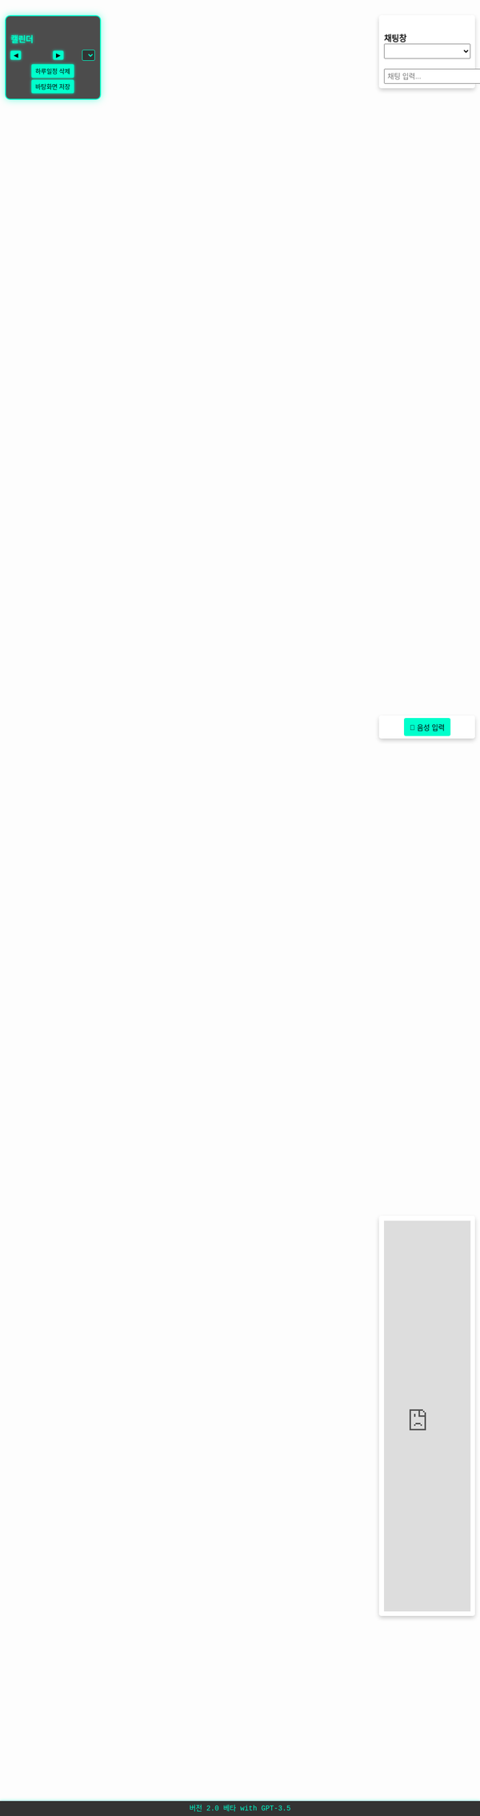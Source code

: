 
<!DOCTYPE html>
<html lang="ko">
<head>
  <meta charset="UTF-8" />
  <meta name="viewport" content="width=device-width, initial-scale=1.0"/>
  <title>3D 캐릭터 HUD, 캘린더, 음성 채팅 & 말풍선 with GPT-3.5</title>
  <style>
    * { margin: 0; padding: 0; box-sizing: border-box; }
    html, body { height: 100%; font-family: 'Courier New', monospace; overflow: hidden; }
    #right-hud { position: fixed; top: 10%; right: 1%; width: 20%; padding: 1%; background: rgba(255,255,255,0.8); border-radius: 5px; box-shadow: 0 4px 8px rgba(0,0,0,0.2); z-index: 20; }
    #region-select { width: 100%; padding: 5px; font-size: 14px; margin-bottom: 10px; }
    #chat-log { display: none; height: 100px; overflow-y: scroll; border: 1px solid #ccc; padding: 5px; margin-top: 10px; border-radius: 3px; background: #fff; }
    #chat-input-area { display: flex; margin-top: 10px; }
    #chat-input { flex: 1; padding: 5px; font-size: 14px; }
    #hud-6 { position: fixed; top: 45%; right: 1%; width: 20%; padding: 5px; background: rgba(255,255,255,0.95); border-radius: 5px; box-shadow: 0 4px 8px rgba(0,0,0,0.2); z-index: 25; text-align: center; }
    #hud-6 button { padding: 8px 12px; font-size: 14px; border: none; border-radius: 4px; background: #00ffcc; color: #000; cursor: pointer; transition: background 0.3s; }
    #hud-6 button:hover { background: #00cc99; }
    #left-hud { position: fixed; top: 10%; left: 1%; width: 20%; padding: 1%; background: rgba(0, 0, 0, 0.7); border: 2px solid #00ffcc; border-radius: 10px; box-shadow: 0 0 15px rgba(0,255,204,0.5); z-index: 20; max-height: 80vh; overflow-y: auto; color: #00ffcc; }
    #left-hud h3 { margin-bottom: 5px; text-shadow: 0 0 5px #00ffcc; }
    #calendar-container { margin-top: 10px; }
    #calendar-header { display: flex; align-items: center; justify-content: space-between; margin-bottom: 5px; }
    #calendar-header button { padding: 2px 6px; font-size: 12px; cursor: pointer; background: #00ffcc; color: #000; border: none; border-radius: 3px; box-shadow: 0 0 5px #00ffcc; transition: all 0.3s; }
    #calendar-header button:hover { background: #00cc99; box-shadow: 0 0 10px #00ffcc; }
    #month-year-label { font-weight: bold; font-size: 14px; text-shadow: 0 0 5px #00ffcc; }
    #year-select { font-size: 12px; padding: 2px; margin-left: 5px; background: #333; color: #00ffcc; border: 1px solid #00ffcc; border-radius: 3px; }
    #calendar-actions { margin-top: 5px; text-align: center; }
    #calendar-actions button { margin: 2px; padding: 5px 8px; font-size: 12px; cursor: pointer; background: #00ffcc; color: #000; border: none; border-radius: 3px; box-shadow: 0 0 5px #00ffcc; transition: all 0.3s; }
    #calendar-actions button:hover { background: #00cc99; box-shadow: 0 0 10px #00ffcc; }
    #calendar-grid { display: grid; grid-template-columns: repeat(7, 1fr); gap: 2px; }
    #calendar-grid div { background: rgba(255,255,255,0.1); border: 1px solid #00ffcc; border-radius: 4px; min-height: 25px; font-size: 10px; padding: 2px; position: relative; cursor: pointer; transition: all 0.3s; }
    #calendar-grid div:hover { background: rgba(0,255,204,0.3); box-shadow: 0 0 5px #00ffcc; }
    .day-number { position: absolute; top: 2px; left: 2px; font-weight: bold; font-size: 10px; color: #00ffcc; text-shadow: 0 0 3px #00ffcc; }
    .event { margin-top: 14px; font-size: 8px; color: #00ffcc; overflow: hidden; text-overflow: ellipsis; white-space: nowrap; text-shadow: 0 0 3px #00ffcc; }
    #hud-7 { position: fixed; bottom: 0; left: 0; width: 100%; height: 30px; background: rgba(0, 0, 0, 0.8); color: #00ffcc; text-align: center; line-height: 30px; font-size: 14px; z-index: 50; box-shadow: 0 -2px 5px rgba(0,255,204,0.3); }
    #canvas { position: fixed; top: 0; left: 0; width: 100%; height: 100%; z-index: 1; display: block; }
    #speech-bubble { position: fixed; background: white; padding: 5px 10px; border-radius: 10px; font-size: 12px; display: none; z-index: 30; white-space: pre-line; pointer-events: none; box-shadow: 0 2px 5px rgba(0,0,0,0.2); }
    #hud-3 { position: fixed; top: 70%; right: 1%; width: 20%; height: 20%; padding: 1%; background: rgba(255,255,255,0.9); border-radius: 5px; box-shadow: 0 4px 8px rgba(0,0,0,0.2); z-index: 20; overflow: hidden; }
    @media (max-width: 480px) { #right-hud, #left-hud, #hud-3, #hud-6 { width: 90%; left: 5%; right: 5%; top: 5%; } }
  </style>
  <script src="https://cdnjs.cloudflare.com/ajax/libs/three.js/r134/three.min.js"></script>
</head>
<body>
  <div id="right-hud">
    <h3>채팅창</h3>
    <select id="region-select" onchange="changeRegion(this.value)">
      <option value="" disabled>지역 선택</option>
    </select>
    <div id="chat-log"></div>
    <div id="chat-input-area">
      <input type="text" id="chat-input" placeholder="채팅 입력..." />
    </div>
  </div>
  <div id="hud-6">
    <button onclick="startSpeechRecognition()">🎤 음성 입력</button>
  </div>
  <div id="hud-3">
    <iframe id="map-iframe" src="https://www.google.com/maps?q=Seoul&output=embed" frameborder="0" style="width:100%; height:100%; border:0;" allowfullscreen></iframe>
  </div>
  <div id="left-hud">
    <h3>캘린더</h3>
    <div id="calendar-container">
      <div id="calendar-header">
        <button id="prev-month">◀</button>
        <span id="month-year-label"></span>
        <button id="next-month">▶</button>
        <select id="year-select"></select>
      </div>
      <div id="calendar-actions">
        <button id="delete-day-event">하루일정 삭제</button>
        <button id="save-calendar">바탕화면 저장</button>
      </div>
      <div id="calendar-grid"></div>
    </div>
  </div>
  <div id="speech-bubble"></div>
  <div id="hud-7">버전 2.0 베타 with GPT-3.5</div>
  <canvas id="canvas"></canvas>

  <script>
    const KEYWORDS = {
      greetings: ["안녕", "안녕하세요", "안녕 하세", "안녕하시오", "안녕한갑네"],
      sleep: ["잘자", "좋은꿈", "좋은 꿈", "잘자요", "잘자시게", "잘자리요", "잘자라니께"],
      youtube: ["유튜브", "유트브", "유튜브알려줘", "유튭", "유튜브랑", "유튜브나와줘"],
      twitter: ["트위터", "트위터 보여주게", "트위터 틔위터검색", "트위터보여", "트위터보여줘봐"],
      naver: ["네이버", "네이버 보여줘", "네이버 보여주게", "네이버 검색"],
      weather: ["날씨알려줘", "날씨알려주게", "날씨좀알려줘", "날씨 알려줘", "날씨 좀 알려줘", "날씨 어때", "날씨 맑아"],
      calendar: ["일정 알려줘"],
      time: ["시간 알려줘"],
      map: ["지도 보여줘", "교통정보"],
      delete: ["하루일정 삭제", "하루일과 삭제해줘", "하루일과", "하루일저", "하루 일관"],
      instagram: ["인스타", "인스타 보여줘", "인스타 나오게", "인스타 검색", "인스타그램"]
    };

    let blockUntil = 0;
    let currentCity = "서울";
    let currentWeather = "";
    const weatherKey = "2caa7fa4a66f2f8d150f1da93d306261";
    const regionMap = {
      "서울": "Seoul", "인천": "Incheon", "수원": "Suwon", "고양": "Goyang", "성남": "Seongnam",
      "용인": "Yongin", "부천": "Bucheon", "안양": "Anyang", "의정부": "Uijeongbu", "광명": "Gwangmyeong",
      "안산": "Ansan", "파주": "Paju", "부산": "Busan", "대구": "Daegu", "광주": "Gwangju",
      "대전": "Daejeon", "울산": "Ulsan", "제주": "Jeju", "전주": "Jeonju", "청주": "Cheongju",
      "포항": "Pohang", "여수": "Yeosu", "김해": "Gimhae"
    };
    const regionList = Object.keys(regionMap);

    const scene = new THREE.Scene();
    const camera = new THREE.PerspectiveCamera(75, window.innerWidth/window.innerHeight, 0.1, 1000);
    const renderer = new THREE.WebGLRenderer({ canvas: document.getElementById("canvas"), alpha: true });
    let rainGroup, cloudRainGroup, houseCloudGroup, lightningLight, head;

    document.addEventListener("contextmenu", event => event.preventDefault());
    document.addEventListener("copy", function(e) {
      e.preventDefault();
      let selectedText = window.getSelection().toString().replace(/2caa7fa4a66f2f8d150f1da93d306261/g, "HIDDEN");
      e.clipboardData.setData("text/plain", selectedText);
      if (Date.now() < blockUntil) return;
      blockUntil = Date.now() + 3600000;
      showSpeechBubbleInChunks("1시간동안 차단됩니다.");
    });
    window.addEventListener("resize", () => {
      camera.aspect = window.innerWidth / window.innerHeight;
      camera.updateProjectionMatrix();
      renderer.setSize(window.innerWidth, window.innerHeight);
    });

    function speakText(text) {
      const utterance = new SpeechSynthesisUtterance(text);
      utterance.lang = "ko-KR";
      window.speechSynthesis.speak(utterance);
    }

    function saveCalendar() {
      const daysInMonth = new Date(currentYear, currentMonth+1, 0).getDate();
      const calendarData = {};
      for (let d = 1; d <= daysInMonth; d++) {
        const eventDiv = document.getElementById(`event-${currentYear}-${currentMonth+1}-${d}`);
        if (eventDiv && eventDiv.textContent.trim()) calendarData[`${currentYear}-${currentMonth+1}-${d}`] = eventDiv.textContent;
      }
      const dataStr = "data:text/json;charset=utf-8," + encodeURIComponent(JSON.stringify(calendarData, null, 2));
      const dlAnchor = document.createElement("a");
      dlAnchor.setAttribute("href", dataStr);
      dlAnchor.setAttribute("download", "calendar_events.json");
      dlAnchor.click();
    }

    function deleteCalendarEvent(day) {
      const eventDiv = document.getElementById(`event-${currentYear}-${currentMonth+1}-${day}`);
      if (eventDiv) {
        eventDiv.textContent = "";
        return `${currentYear}-${currentMonth+1}-${day} 일정이 삭제되었습니다.`;
      }
      return "해당 날짜에 일정이 없습니다.";
    }

    function getCalendarEvents(dateStr = null) {
      const calendarData = JSON.parse(localStorage.getItem("calendarEvents") || "{}");
      if (!Object.keys(calendarData).length) return "저장된 일정이 없습니다.";
      if (dateStr) return calendarData[dateStr] ? `${dateStr}의 일정: ${calendarData[dateStr]}` : `${dateStr}에는 일정이 없습니다.`;
      const currentMonthStr = `${currentYear}-${currentMonth+1}`;
      let events = Object.keys(calendarData)
        .filter(key => key.startsWith(currentMonthStr))
        .map(key => `${key}: ${calendarData[key]}`);
      return events.length ? `현재 월(${currentMonthStr})의 일정:\n${events.join("\n")}` : `현재 월(${currentMonthStr})에는 일정이 없습니다.`;
    }

    function updateMap() {
      const englishCity = regionMap[currentCity] || "Seoul";
      document.getElementById("map-iframe").src = `https://www.google.com/maps?q=${encodeURIComponent(englishCity)}&output=embed`;
    }

    async function getWeather() {
      try {
        const englishCity = regionMap[currentCity] || "Seoul";
        const url = `https://api.openweathermap.org/data/2.5/weather?q=${englishCity}&appid=${weatherKey}&units=metric&lang=kr`;
        const res = await fetch(url);
        if (!res.ok) throw new Error("날씨 API 호출 실패");
        const data = await res.json();
        currentWeather = data.weather[0].description;
        return `오늘 ${currentCity}의 날씨는 ${data.weather[0].description}이고, 기온은 ${data.main.temp}°C입니다.`;
      } catch (error) {
        console.error(error);
        currentWeather = "";
        return "날씨 정보를 가져오는데 실패했습니다.";
      }
    }

    function updateWeatherEffects() {
      if (!currentWeather) return;
      rainGroup.visible = currentWeather.includes("비") || currentWeather.includes("소나기");
      cloudRainGroup.visible = rainGroup.visible;
      houseCloudGroup.visible = currentWeather.includes("구름") || currentWeather.includes("흐림");
    }

    function updateLightning() {
      if (currentWeather.includes("번개") || currentWeather.includes("뇌우")) {
        if (Math.random() < 0.001) {
          lightningLight.intensity = 5;
          setTimeout(() => lightningLight.intensity = 0, 100);
        }
      }
    }

    async function updateWeatherAndEffects(sendMessage = true) {
      const message = await getWeather();
      if (sendMessage) showSpeechBubbleInChunks(message);
      updateWeatherEffects();
    }

    function changeRegion(value) {
      currentCity = value;
      updateMap();
      updateWeatherAndEffects();
      const englishCity = regionMap[currentCity] || "Seoul";
      showSpeechBubbleInChunks(`지역이 ${currentCity} (${englishCity})로 변경되었습니다.`);
    }

    function startSpeechRecognition() {
      if (!('webkitSpeechRecognition' in window)) {
        alert("이 브라우저는 음성 인식을 지원하지 않습니다.");
        return;
      }
      const recognition = new webkitSpeechRecognition();
      recognition.lang = "ko-KR";
      recognition.interimResults = false;
      recognition.maxAlternatives = 1;
      recognition.start();
      recognition.onresult = event => {
        document.getElementById("chat-input").value = event.results[0][0].transcript.trim();
        sendChat();
      };
      recognition.onerror = event => console.error("음성 인식 오류:", event.error);
    }

    async function callGPTProxy(prompt) {
      console.log("GPT 호출 시작:", prompt);
      const serverUrl = "http://localhost:3000/api/gpt"; // 로컬 서버 URL
      try {
        // 서버 상태 확인 (옵션)
        const serverCheck = await fetch(serverUrl, { method: "HEAD" });
        if (!serverCheck.ok) throw new Error("서버에 연결할 수 없습니다. 로컬 서버가 실행 중인지 확인하세요.");

        const res = await fetch(serverUrl, {
          method: "POST",
          headers: { "Content-Type": "application/json" },
          body: JSON.stringify({
            model: "gpt-3.5-turbo",
            messages: [{ role: "user", content: prompt }],
            max_tokens: 150,
            temperature: 0.7
          })
        });
        console.log("응답 상태:", res.status);
        const data = await res.json();
        console.log("GPT 응답:", data);

        if (!res.ok) throw new Error(data.error?.message || `GPT 호출 실패 (상태 코드: ${res.status})`);
        if (!data.choices || !data.choices[0]?.message?.content) throw new Error("응답 형식이 예상과 다릅니다.");
        return data.choices[0].message.content.trim();
      } catch (error) {
        console.error("GPT 호출 오류:", error.message);
        // 더 구체적인 오류 메시지 반환
        if (error.message.includes("서버에 연결할 수 없습니다")) {
          return "로컬 서버에 연결할 수 없습니다. 서버가 실행 중인지 확인하거나, 백엔드 설정을 점검하세요.";
        } else if (error.message.includes("GPT 호출 실패")) {
          return `GPT 호출 중 오류가 발생했습니다: ${error.message}`;
        } else {
          return "죄송해요, GPT 응답을 생성하는 데 문제가 생겼습니다. 서버 로그를 확인하세요.";
        }
      }
    }

    async function sendChat() {
      const inputEl = document.getElementById("chat-input");
      const input = inputEl.value.trim();
      if (Date.now() < blockUntil) {
        showSpeechBubbleInChunks("1시간동안 차단됩니다.");
        inputEl.value = "";
        return;
      }
      if (!input) return;
      let response = "";
      const lowerInput = input.toLowerCase();

      if (lowerInput.includes("파일 저장해줘") || lowerInput.includes("캘린더 저장해줘")) {
        saveCalendar();
        speakText("캘린더를 저장했습니다.");
        inputEl.value = "";
        return;
      }

      if (lowerInput.startsWith("지역 ")) {
        const newCity = lowerInput.replace("지역", "").trim();
        if (regionList.includes(newCity)) {
          currentCity = newCity;
          document.getElementById("region-select").value = newCity;
          response = `좋아요, 지역을 ${newCity}(으)로 변경할게요!`;
          updateMap();
          await updateWeatherAndEffects();
        } else {
          response = "죄송해요, 그 지역은 지원하지 않아요.";
        }
      } else if (regionList.includes(input)) {
        currentCity = input;
        document.getElementById("region-select").value = input;
        response = `좋아요, 지역을 ${input}(으)로 변경할게요!`;
        updateMap();
        await updateWeatherAndEffects();
      } else if (KEYWORDS.delete.some(keyword => lowerInput.includes(keyword))) {
        const dayStr = prompt("삭제할 날짜(일)를 입력하세요 (예: 15):");
        if (dayStr) response = deleteCalendarEvent(parseInt(dayStr));
      } else if (KEYWORDS.greetings.some(keyword => lowerInput.includes(keyword))) {
        response = "안녕하세요! 만나서 반갑습니다.";
      } else if (KEYWORDS.sleep.some(keyword => lowerInput.includes(keyword))) {
        response = "편안한 밤 되세요, 좋은 꿈 꾸세요~";
      } else if (KEYWORDS.youtube.some(keyword => lowerInput.includes(keyword))) {
        response = "유튜브를 보여드릴게요!";
        showSpeechBubbleInChunks(response);
        setTimeout(() => window.location.href = "https://www.youtube.com/", 2000);
        inputEl.value = "";
        return;
      } else if (KEYWORDS.twitter.some(keyword => lowerInput.includes(keyword))) {
        response = "트위터(X)를 보여드릴게요!";
        showSpeechBubbleInChunks(response);
        setTimeout(() => window.location.href = "https://x.com/login?lang=ko", 2000);
        inputEl.value = "";
        return;
      } else if (KEYWORDS.naver.some(keyword => lowerInput.includes(keyword))) {
        response = "네이버를 보여드릴게요!";
        showSpeechBubbleInChunks(response);
        setTimeout(() => window.location.href = "https://m.naver.com/", 2000);
        inputEl.value = "";
        return;
      } else if (KEYWORDS.weather.some(keyword => lowerInput.includes(keyword))) {
        await updateWeatherAndEffects();
        inputEl.value = "";
        return;
      } else if (lowerInput.includes("일정") && lowerInput.includes("알려줘")) {
        const dateMatch = input.match(/\d{4}-\d{1,2}-\d{1,2}/);
        response = dateMatch ? getCalendarEvents(dateMatch[0]) : getCalendarEvents();
      } else if (KEYWORDS.time.some(keyword => lowerInput.includes(keyword))) {
        const now = new Date();
        response = `현재 시간은 ${now.getHours()}시 ${now.getMinutes()}분입니다.`;
      } else if (KEYWORDS.map.some(keyword => lowerInput.includes(keyword))) {
        response = "지도를 보여드릴게요!";
        showSpeechBubbleInChunks(response);
        setTimeout(() => window.location.href = "https://www.google.com/maps", 2000);
        inputEl.value = "";
        return;
      } else if (KEYWORDS.instagram.some(keyword => lowerInput.includes(keyword))) {
        response = "인스타그램을 보여드릴게요!";
        showSpeechBubbleInChunks(response);
        setTimeout(() => window.location.href = "https://www.instagram.com/", 2000);
        inputEl.value = "";
        return;
      } else {
        response = await callGPTProxy(input);
      }

      console.log("최종 응답:", response);
      showSpeechBubbleInChunks(response);
      inputEl.value = "";
    }

    function showSpeechBubbleInChunks(text, chunkSize = 15, delay = 3000) {
      const bubble = document.getElementById("speech-bubble");
      const chunks = [];
      for (let i = 0; i < text.length; i += chunkSize) chunks.push(text.slice(i, i + chunkSize));
      let index = 0;
      function showNextChunk() {
        if (index < chunks.length) {
          bubble.textContent = chunks[index];
          bubble.style.display = "block";
          updateBubblePosition();
          speakText(chunks[index]);
          index++;
          setTimeout(showNextChunk, delay);
        } else {
          setTimeout(() => bubble.style.display = "none", 3000);
        }
      }
      showNextChunk();
    }

    function initThreeJS() {
      renderer.setSize(window.innerWidth, window.innerHeight);
      camera.position.set(5, 5, 10);
      camera.lookAt(0, 0, 0);

      scene.add(new THREE.DirectionalLight(0xffffff, 1).position.set(5, 10, 7).normalize());
      scene.add(new THREE.AmbientLight(0x333333));

      const sun = new THREE.Mesh(new THREE.SphereGeometry(1.5, 64, 64), new THREE.MeshStandardMaterial({ color: 0xffcc00, emissive: 0xff9900, transparent: true, opacity: 0 }));
      scene.add(sun);
      const moon = new THREE.Mesh(new THREE.SphereGeometry(1.2, 64, 64), new THREE.MeshStandardMaterial({ color: 0xcccccc, emissive: 0x222222, transparent: true, opacity: 1 }));
      scene.add(moon);

      const stars = [], fireflies = [];
      for (let i = 0; i < 200; i++) {
        const star = new THREE.Mesh(new THREE.SphereGeometry(0.03, 8, 8), new THREE.MeshBasicMaterial({ color: 0xffffff }));
        star.position.set((Math.random()-0.5)*100, (Math.random()-0.5)*60, -20);
        scene.add(star);
        stars.push(star);
      }
      for (let i = 0; i < 60; i++) {
        const firefly = new THREE.Mesh(new THREE.SphereGeometry(0.05, 8, 8), new THREE.MeshBasicMaterial({ color: 0xffff99 }));
        firefly.position.set((Math.random()-0.5)*40, (Math.random()-0.5)*20, -10);
        scene.add(firefly);
        fireflies.push(firefly);
      }

      const floor = new THREE.Mesh(new THREE.PlaneGeometry(400, 400, 128, 128), new THREE.MeshStandardMaterial({ color: 0x808080, roughness: 1, metalness: 0 }));
      floor.rotation.x = -Math.PI/2;
      floor.position.y = -2;
      scene.add(floor);

      const backgroundGroup = new THREE.Group();
      scene.add(backgroundGroup);
      function createBuilding(width, height, depth, color) {
        const buildingGroup = new THREE.Group();
        const building = new THREE.Mesh(new THREE.BoxGeometry(width, height, depth), new THREE.MeshStandardMaterial({ color, roughness: 0.7, metalness: 0.1 }));
        buildingGroup.add(building);
        const windowMat = new THREE.MeshStandardMaterial({ color: 0x87CEEB });
        for (let y = 3; y < height - 1; y += 2) {
          for (let x = -width/2 + 0.5; x < width/2; x += 1) {
            const window = new THREE.Mesh(new THREE.BoxGeometry(0.4, 0.8, 0.1), windowMat);
            window.position.set(x, y - height/2, depth/2 + 0.01);
            buildingGroup.add(window);
          }
        }
        const door = new THREE.Mesh(new THREE.BoxGeometry(1, 2, 0.1), new THREE.MeshStandardMaterial({ color: 0x8B4513 }));
        door.position.set(0, -height/2 + 1, depth/2 + 0.01);
        buildingGroup.add(door);
        return buildingGroup;
      }
      function createHouse(width, height, depth, baseColor, roofColor) {
        const houseGroup = new THREE.Group();
        const base = new THREE.Mesh(new THREE.BoxGeometry(width, height, depth), new THREE.MeshStandardMaterial({ color: baseColor, roughness: 0.8 }));
        base.position.y = -2 + height/2;
        houseGroup.add(base);
        const roof = new THREE.Mesh(new THREE.ConeGeometry(width * 0.8, height * 0.6, 4), new THREE.MeshStandardMaterial({ color: roofColor, roughness: 0.8 }));
        roof.position.y = -2 + height + (height * 0.6)/2;
        roof.rotation.y = Math.PI/4;
        houseGroup.add(roof);
        const windowMat = new THREE.MeshStandardMaterial({ color: 0xFFFFE0 });
        houseGroup.add(
          new THREE.Mesh(new THREE.BoxGeometry(0.8, 0.8, 0.1), windowMat).position.set(-width/4, -2 + height/2, depth/2 + 0.01),
          new THREE.Mesh(new THREE.BoxGeometry(0.8, 0.8, 0.1), windowMat).position.set(width/4, -2 + height/2, depth/2 + 0.01)
        );
        const door = new THREE.Mesh(new THREE.BoxGeometry(1, 1.5, 0.1), new THREE.MeshStandardMaterial({ color: 0x8B4513 }));
        door.position.set(0, -2 + height/4, depth/2 + 0.01);
        houseGroup.add(door);
        return houseGroup;
      }
      for (let i = 0; i < 20; i++) {
        const building = createBuilding(Math.random() * 4 + 4, Math.random() * 20 + 20, Math.random() * 4 + 4, 0x555555);
        building.position.set(-50 + (i % 10) * 10, -2 + building.children[0].geometry.parameters.height/2, -30 - Math.floor(i / 10) * 20);
        backgroundGroup.add(building);
      }
      for (let i = 0; i < 10; i++) {
        const house = createHouse(Math.random() * 4 + 6, Math.random() * 4 + 6, Math.random() * 4 + 6, 0xa0522d, 0x8b0000);
        house.position.set(-40 + i * 10, 0, -10);
        backgroundGroup.add(house);
      }

      const characterStreetlight = new THREE.Group();
      characterStreetlight.add(
        new THREE.Mesh(new THREE.CylinderGeometry(0.1, 0.1, 4, 8), new THREE.MeshBasicMaterial({ color: 0x333333 })).position.set(0, 2, 0),
        new THREE.Mesh(new THREE.SphereGeometry(0.2, 8, 8), new THREE.MeshBasicMaterial({ color: 0xffcc00 })).position.set(0, 4.2, 0),
        new THREE.PointLight(0xffcc00, 1, 10).position.set(0, 4.2, 0)
      );
      characterStreetlight.position.set(1, -2, 0);
      scene.add(characterStreetlight);

      rainGroup = new THREE.Group();
      const rainGeometry = new THREE.BufferGeometry();
      const rainPositions = new Float32Array(2000 * 3);
      for (let i = 0; i < 2000; i++) {
        rainPositions[i * 3] = Math.random() * 200 - 100;
        rainPositions[i * 3 + 1] = Math.random() * 100;
        rainPositions[i * 3 + 2] = Math.random() * 200 - 100;
      }
      rainGeometry.setAttribute("position", new THREE.BufferAttribute(rainPositions, 3));
      rainGroup.add(new THREE.Points(rainGeometry, new THREE.PointsMaterial({ color: 0xaaaaee, size: 0.1, transparent: true, opacity: 0.6 })));
      rainGroup.visible = false;
      scene.add(rainGroup);

      houseCloudGroup = new THREE.Group();
      const cloud = new THREE.Group();
      const cloudMat = new THREE.MeshLambertMaterial({ color: 0xffffff, transparent: true, opacity: 0.9 });
      cloud.add(
        new THREE.Mesh(new THREE.SphereGeometry(0.5, 32, 32), cloudMat).position.set(0, 0, 0),
        new THREE.Mesh(new THREE.SphereGeometry(0.4, 32, 32), cloudMat).position.set(0.6, 0.2, 0),
        new THREE.Mesh(new THREE.SphereGeometry(0.5, 32, 32), cloudMat).position.set(-0.6, 0.1, 0)
      );
      cloud.scale.set(2, 2, 2);
      houseCloudGroup.add(cloud);
      houseCloudGroup.position.set(0, 2, 0);
      scene.add(houseCloudGroup);

      cloudRainGroup = new THREE.Group();
      const cloudRainGeometry = new THREE.BufferGeometry();
      const cloudRainPositions = new Float32Array(100 * 3);
      for (let i = 0; i < 100; i++) {
        cloudRainPositions[i * 3] = (Math.random()-0.5) * 1.5;
        cloudRainPositions[i * 3 + 1] = Math.random() * 0.2;
        cloudRainPositions[i * 3 + 2] = (Math.random()-0.5) * 1.5;
      }
      cloudRainGeometry.setAttribute("position", new THREE.BufferAttribute(cloudRainPositions, 3));
      cloudRainGroup.add(new THREE.Points(cloudRainGeometry, new THREE.PointsMaterial({ color: 0xaaaaee, size: 0.05, transparent: true, opacity: 0.8 })));
      cloudRainGroup.visible = false;
      houseCloudGroup.add(cloudRainGroup);

      lightningLight = new THREE.PointLight(0xffffff, 0, 500);
      lightningLight.position.set(0, 50, 0);
      scene.add(lightningLight);

      const characterGroup = new THREE.Group();
      const charBody = new THREE.Mesh(new THREE.BoxGeometry(1, 1.5, 0.5), new THREE.MeshStandardMaterial({ color: 0x00cc66 }));
      head = new THREE.Mesh(new THREE.SphereGeometry(0.5, 32, 32), new THREE.MeshStandardMaterial({ color: 0xffcc66 }));
      head.position.y = 1.2;
      const eyeMat = new THREE.MeshBasicMaterial({ color: 0x000000 });
      characterGroup.add(
        charBody,
        head,
        new THREE.Mesh(new THREE.SphereGeometry(0.07, 16, 16), eyeMat).position.set(-0.2, 1.3, 0.45),
        new THREE.Mesh(new THREE.SphereGeometry(0.07, 16, 16), eyeMat).position.set(0.2, 1.3, 0.45),
        new THREE.Mesh(new THREE.BoxGeometry(0.2, 0.05, 0.05), new THREE.MeshStandardMaterial({ color: 0xff3366 })).position.set(0, 1.1, 0.51),
        new THREE.Mesh(new THREE.BoxGeometry(0.3, 0.05, 0.05), eyeMat).position.set(-0.2, 1.45, 0.45),
        new THREE.Mesh(new THREE.BoxGeometry(0.3, 0.05, 0.05), eyeMat).position.set(0.2, 1.45, 0.45),
        new THREE.Mesh(new THREE.BoxGeometry(0.2, 1, 0.2), charBody.material).position.set(-0.7, 0.4, 0),
        new THREE.Mesh(new THREE.BoxGeometry(0.2, 1, 0.2), charBody.material).position.set(0.7, 0.4, 0),
        new THREE.Mesh(new THREE.BoxGeometry(0.3, 1, 0.3), new THREE.MeshStandardMaterial({ color: 0x3366cc })).position.set(-0.35, -1, 0),
        new THREE.Mesh(new THREE.BoxGeometry(0.3, 1, 0.3), new THREE.MeshStandardMaterial({ color: 0x3366cc })).position.set(0.35, -1, 0)
      );
      characterGroup.position.y = -1;
      scene.add(characterGroup);

      const characterLight = new THREE.PointLight(0xffee88, 1, 15);
      scene.add(characterLight);

      for (let i = 0; i < 10; i++) {
        const tree = new THREE.Group();
        tree.add(
          new THREE.Mesh(new THREE.CylinderGeometry(0.2, 0.2, 2, 16), new THREE.MeshStandardMaterial({ color: 0x8B4513 })).position.set(0, -1, 0),
          new THREE.Mesh(new THREE.ConeGeometry(1, 3, 16), new THREE.MeshStandardMaterial({ color: 0x228B22 })).position.set(0, 0.5, 0)
        );
        tree.position.set(-50 + i * 10, -2, -15);
        scene.add(tree);
      }

      function animate() {
        requestAnimationFrame(animate);
        const now = new Date();
        const headWorldPos = new THREE.Vector3();
        head.getWorldPosition(headWorldPos);
        const totalMin = now.getHours() * 60 + now.getMinutes();
        const angle = (totalMin / 1440) * Math.PI * 2;
        sun.position.set(headWorldPos.x + Math.cos(angle) * 3, headWorldPos.y + Math.sin(angle) * 3, headWorldPos.z);
        moon.position.set(headWorldPos.x + Math.cos(angle + Math.PI) * 3, headWorldPos.y + Math.sin(angle + Math.PI) * 3, headWorldPos.z);
        const t = now.getHours() + now.getMinutes() / 60;
        sun.material.opacity = t < 6 ? 0 : t < 7 ? (t - 6) : t < 17 ? 1 : t < 18 ? (1 - (t - 17)) : 0;
        moon.material.opacity = 1 - sun.material.opacity;
        const isDay = (t >= 7 && t < 17);
        scene.background = new THREE.Color(isDay ? 0x87CEEB : 0x000033);
        stars.forEach(s => s.visible = !isDay);
        fireflies.forEach(f => f.visible = !isDay);
        characterStreetlight.traverse(child => { if (child instanceof THREE.PointLight) child.intensity = isDay ? 0 : 1; });
        characterLight.position.copy(characterGroup.position).add(new THREE.Vector3(0, 5, 0));
        characterLight.intensity = isDay ? 0 : 1;
        updateWeatherEffects();
        houseCloudGroup.position.set(headWorldPos.x + Math.sin(Date.now() * 0.001) * 1, headWorldPos.y + 2.5, headWorldPos.z);
        updateLightning();
        characterStreetlight.position.set(characterGroup.position.x + 1, -2, characterGroup.position.z);
        if (cloudRainGroup.visible) {
          const particles = cloudRainGroup.children[0];
          const positions = particles.geometry.attributes.position.array;
          for (let i = 0; i < positions.length; i += 3) {
            positions[i+1] -= 0.02;
            if (positions[i+1] < -0.3) positions[i+1] = Math.random() * 0.2;
          }
          particles.geometry.attributes.position.needsUpdate = true;
        }
        renderer.render(scene, camera);
      }
      animate();
    }

    let currentYear, currentMonth;
    function initCalendar() {
      const now = new Date();
      currentYear = now.getFullYear();
      currentMonth = now.getMonth();
      const yearSelect = document.getElementById("year-select");
      for (let y = 2020; y <= 2070; y++) {
        const option = document.createElement("option");
        option.value = y;
        option.textContent = y;
        if (y === currentYear) option.selected = true;
        yearSelect.appendChild(option);
      }
      renderCalendar(currentYear, currentMonth);

      document.getElementById("prev-month").addEventListener("click", () => {
        currentMonth--;
        if (currentMonth < 0) { currentMonth = 11; currentYear--; }
        renderCalendar(currentYear, currentMonth);
      });
      document.getElementById("next-month").addEventListener("click", () => {
        currentMonth++;
        if (currentMonth > 11) { currentMonth = 0; currentYear++; }
        renderCalendar(currentYear, currentMonth);
      });
      yearSelect.addEventListener("change", e => {
        currentYear = parseInt(e.target.value);
        renderCalendar(currentYear, currentMonth);
      });
      document.getElementById("delete-day-event").addEventListener("click", () => {
        const dayStr = prompt("삭제할 날짜(일)를 입력하세요 (예: 15):");
        if (dayStr) {
          const dayNum = parseInt(dayStr);
          const eventDiv = document.getElementById(`event-${currentYear}-${currentMonth+1}-${dayNum}`);
          if (eventDiv) {
            eventDiv.textContent = "";
            const message = `${currentYear}-${currentMonth+1}-${dayNum} 일정이 삭제되었습니다.`;
            alert(message);
            speakText(message);
          }
        }
      });
      document.getElementById("save-calendar").addEventListener("click", () => {
        saveCalendar();
        speakText("캘린더를 바탕화면에 저장했습니다.");
      });
    }

    function renderCalendar(year, month) {
      const monthNames = ["1월","2월","3월","4월","5월","6월","7월","8월","9월","10월","11월","12월"];
      document.getElementById("month-year-label").textContent = `${year}년 ${monthNames[month]}`;
      const grid = document.getElementById("calendar-grid");
      grid.innerHTML = "";
      const daysOfWeek = ["일","월","화","수","목","금","토"];
      daysOfWeek.forEach(day => {
        const th = document.createElement("div");
        th.style.fontWeight = "bold";
        th.style.textAlign = "center";
        th.textContent = day;
        th.style.color = "#00ffcc";
        th.style.textShadow = "0 0 3px #00ffcc";
        grid.appendChild(th);
      });
      const firstDay = new Date(year, month, 1).getDay();
      const daysInMonth = new Date(year, month+1, 0).getDate();
      for (let i = 0; i < firstDay; i++) grid.appendChild(document.createElement("div"));
      for (let d = 1; d <= daysInMonth; d++) {
        const cell = document.createElement("div");
        cell.innerHTML = `<div class="day-number">${d}</div><div class="event" id="event-${year}-${month+1}-${d}"></div>`;
        cell.addEventListener("click", () => {
          const eventText = prompt(`${year}-${month+1}-${d} 일정 입력:`);
          if (eventText) {
            const eventDiv = document.getElementById(`event-${year}-${month+1}-${d}`);
            eventDiv.textContent = eventDiv.textContent ? `${eventDiv.textContent}; ${eventText}` : eventText;
            speakText(`${year}-${month+1}-${d}에 ${eventText} 일정을 추가했습니다.`);
          }
        });
        grid.appendChild(cell);
      }
    }

    function updateBubblePosition() {
      const bubble = document.getElementById("speech-bubble");
      const headWorldPos = new THREE.Vector3();
      head.getWorldPosition(headWorldPos);
      const screenPos = headWorldPos.project(camera);
      bubble.style.left = ((screenPos.x * 0.5 + 0.5) * window.innerWidth) + "px";
      bubble.style.top = ((1 - (screenPos.y * 0.5 + 0.5)) * window.innerHeight - 50) + "px";
    }

    window.addEventListener("DOMContentLoaded", () => {
      const chatInput = document.getElementById("chat-input");
      chatInput.setAttribute("list", "chat-keywords");
      const autoCompleteList = document.createElement("datalist");
      autoCompleteList.id = "chat-keywords";
      Object.values(KEYWORDS).flat().forEach(kw => {
        const option = document.createElement("option");
        option.value = kw;
        autoCompleteList.appendChild(option);
      });
      document.body.appendChild(autoCompleteList);
      chatInput.addEventListener("keydown", e => { if (e.key === "Enter") sendChat(); });

      const regionSelect = document.getElementById("region-select");
      regionList.forEach(region => {
        const option = document.createElement("option");
        option.value = region;
        option.textContent = `${region} (${regionMap[region]})`;
        if (region === currentCity) option.selected = true;
        regionSelect.appendChild(option);
      });

      initThreeJS();
      initCalendar();
      updateMap();
      updateWeatherAndEffects();
    });
  </script>
</body>
</html>
